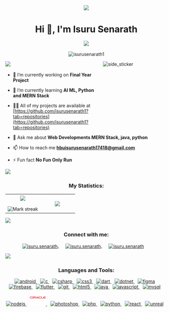 <p align="center">
  <picture> 
    <img src = "https://github.com/7oSkaaa/7oSkaaa/blob/main/Images/about_me.gif?raw=true" width = 75px >
 </picture>
</p>
<h1 align="center">Hi 👋, I'm Isuru Senarath</h1>

<p align="center">
    <a href="https://github.com/DenverCoder1/readme-typing-svg"><img src="https://readme-typing-svg.herokuapp.com?font=Time+New+Roman&color=%23C8BE25&size=25&center=true&vCenter=true&width=600&height=100&lines=Full+Stack+Developer+in+Sri+Lanka;Software+Engineering+Undergraduate;Competitive+Programmer;Web+Developer;Web+Designer;Software+Developer;Always+learning+new+things"></a>
  </p>


<p align="center"> <img src="https://komarev.com/ghpvc/?username=isurusenarath1&label=Profile%20views&color=0e75b6&style=flat" alt="isurusenarath1" /> </p>


<img src="https://user-images.githubusercontent.com/73097560/115834477-dbab4500-a447-11eb-908a-139a6edaec5c.gif">

<img align="right" width=200px height=200px alt="side_sticker" src="https://media.giphy.com/media/TEnXkcsHrP4YedChhA/giphy.gif" />
 
- 🔭 I’m currently working on **Final Year Project**

- 🌱 I’m currently learning **AI ML, Python and MERN Stack**

- 👨‍💻 All of my projects are available at [https://github.com/isurusenarath1?tab=repositories](https://github.com/isurusenarath1?tab=repositories)

- 💬 Ask me about **Web Developments MERN Stack, java, python**

- 📫 How to reach me **hbuisurusenarath17418@gmail.com**

- ⚡ Fun fact **No Fun Only Run**

<img src="https://user-images.githubusercontent.com/73097560/115834477-dbab4500-a447-11eb-908a-139a6edaec5c.gif">

<h3 align="center">My Statistics:</h3>
<p align="center">
<table align="center">
<tr border="none">
<td width="50%" align="center">
  
  <img  align="center"  src="https://github-readme-stats.vercel.app/api?username=isurusenarath1&theme=dark&show_icons=true&count_private=true" />
  <br></br>
  <img  title="🔥 Get streak stats for your profile at git.io/streak-stats" alt="Mark streak" src="https://github-readme-streak-stats.herokuapp.com/?user=isurusenarath1&theme=dark&hide_border=false" /> 
</td>
<td width="50%" align="center">
  <img  align="center"  src="https://github-readme-stats.anuraghazra1.vercel.app/api/top-langs/?username=isurusenarath1&theme=dark&hide_border=false&no-bg=true&no-frame=true&langs_count=10"/>
  
  </td>
</tr>
</table>

<img src="https://user-images.githubusercontent.com/73097560/115834477-dbab4500-a447-11eb-908a-139a6edaec5c.gif">

<h3 align="center">Connect with me:</h3>
<p align="center">
  <a href="https://linkedin.com/in/isuru.senarath" target="blank" style="margin-right: 20px;">
    <img align="center" src="https://github.com/Scar1109/skill-icons/blob/main/icons/LinkedIn.svg" alt="isuru.senarath" height="40" width="40" />
  </a>
  <a href="https://fb.com/isuru.senarath" target="blank" style="margin-right: 20px;">
    <img align="center" src="https://raw.githubusercontent.com/rahuldkjain/github-profile-readme-generator/master/src/images/icons/Social/facebook.svg" alt="isuru.senarath" height="40" width="40" />
  </a>
  <a href="https://instagram.com/isuru.senarath" target="blank" style="margin-right: 20px;">
    <img align="center" src="https://github.com/Scar1109/skill-icons/blob/main/icons/Instagram.svg" alt="isuru.senarath" height="40" width="40" />
  </a>
</p>


<img src="https://user-images.githubusercontent.com/73097560/115834477-dbab4500-a447-11eb-908a-139a6edaec5c.gif">

<h3 align="center">Languages and Tools:</h3>

 
<p align="center">
    <a href="https://androidstudio.com" target="_blank" rel="noreferrer" style="margin-right: 10px;">
      <img src="https://github.com/Scar1109/skill-icons/blob/main/icons/AndroidStudio-Light.svg" alt="android" width="50" height="50"/>
    </a>
    <a href="https://www.cprogramming.com/" target="_blank" rel="noreferrer" style="margin-right: 10px;">
      <img src="https://github.com/Scar1109/skill-icons/blob/main/icons/C.svg" alt="c" width="50" height="50"/>
    </a>
    <a href="https://canvasjs.com" target="_blank" rel="noreferrer" style="margin-right: 10px;">
      <img src="https://github.com/Scar1109/skill-icons/blob/main/icons/CS.svg" alt="csharp" width="50" height="50"/>
    </a>
    <a href="https://www.w3schools.com/css/" target="_blank" rel="noreferrer" style="margin-right: 10px;">
      <img src="https://github.com/Scar1109/skill-icons/blob/main/icons/CSS.svg" alt="css3" width="50" height="50"/>
    </a>
    <a href="https://dart.dev" target="_blank" rel="noreferrer" style="margin-right: 10px;">
      <img src="https://github.com/Scar1109/skill-icons/blob/main/icons/Dart-Light.svg" alt="dart" width="50" height="50"/>
    </a>
    <a href="https://dotnet.microsoft.com/" target="_blank" rel="noreferrer" style="margin-right: 10px;">
      <img src="https://github.com/Scar1109/skill-icons/blob/main/icons/DotNet.svg" alt="dotnet" width="50" height="50"/>
    </a>
    <a href="https://www.figma.com/" target="_blank" rel="noreferrer" style="margin-right: 10px;">
      <img src="https://github.com/Scar1109/skill-icons/blob/main/icons/Figma-Light.svg" alt="figma" width="50" height="50"/>
    </a>
    <a href="https://firebase.google.com/" target="_blank" rel="noreferrer" style="margin-right: 10px;">
      <img src="https://github.com/Scar1109/skill-icons/blob/main/icons/Firebase-Light.svg" alt="firebase" width="50" height="50"/>
    </a>
    <a href="https://flutter.dev" target="_blank" rel="noreferrer" style="margin-right: 10px;">
      <img src="https://github.com/Scar1109/skill-icons/blob/main/icons/Flutter-Light.svg" alt="flutter" width="50" height="50"/>
    </a>
    <a href="https://git-scm.com/" target="_blank" rel="noreferrer" style="margin-right: 10px;">
      <img src="https://github.com/Scar1109/skill-icons/blob/main/icons/Git.svg" alt="git" width="50" height="50"/>
    </a>
    <a href="https://www.w3.org/html/" target="_blank" rel="noreferrer" style="margin-right: 10px;">
      <img src="https://github.com/Scar1109/skill-icons/blob/main/icons/HTML.svg" alt="html5" width="50" height="50"/>
    </a>
    <a href="https://www.java.com" target="_blank" rel="noreferrer" style="margin-right: 10px;">
      <img src="https://github.com/Scar1109/skill-icons/blob/main/icons/Java-Light.svg" alt="java" width="50" height="50"/>
    </a>
    <a href="https://developer.mozilla.org/en-US/docs/Web/JavaScript" target="_blank" rel="noreferrer" style="margin-right: 10px;">
      <img src="https://github.com/Scar1109/skill-icons/blob/main/icons/JavaScript.svg" alt="javascript" width="50" height="50"/>
    </a>
    <a href="https://www.microsoft.com/en-us/sql-server" target="_blank" rel="noreferrer" style="margin-right: 10px;">
      <img src="https://github.com/Scar1109/skill-icons/blob/main/icons/MySQL-Light.svg" alt="mysql" width="50" height="50"/>
    </a>
    <a href="https://nodejs.org" target="_blank" rel="noreferrer" style="margin-right: 10px;">
      <img src="https://github.com/Scar1109/skill-icons/blob/main/icons/NodeJS-Light.svg" alt="nodejs" width="50" height="50"/>
    </a>
    <a href="https://www.oracle.com/" target="_blank" rel="noreferrer" style="margin-right: 10px;">
      <img src="https://raw.githubusercontent.com/devicons/devicon/master/icons/oracle/oracle-original.svg" alt="oracle" width="50" height="50"/>
    </a>
    <a href="https://www.photoshop.com/en" target="_blank" rel="noreferrer" style="margin-right: 10px;">
      <img src="https://github.com/Scar1109/skill-icons/blob/main/icons/Photoshop.svg" alt="photoshop" width="50" height="50"/>
    </a>
    <a href="https://www.php.net" target="_blank" rel="noreferrer" style="margin-right: 10px;">
      <img src="https://github.com/Scar1109/skill-icons/blob/main/icons/PHP-Light.svg" alt="php" width="50" height="50"/>
    </a>
    <a href="https://www.python.org" target="_blank" rel="noreferrer" style="margin-right: 10px;">
      <img src="https://github.com/Scar1109/skill-icons/blob/main/icons/Python-Light.svg" alt="python" width="50" height="50"/>
    </a>
    <a href="https://reactjs.org/" target="_blank" rel="noreferrer" style="margin-right: 10px;">
      <img src="https://github.com/Scar1109/skill-icons/blob/main/icons/React-Light.svg" alt="react" width="50" height="50"/>
    </a>
    <a href="https://unrealengine.com/" target="_blank" rel="noreferrer" style="margin-right: 10px;">
      <img src="https://github.com/Scar1109/skill-icons/blob/main/icons/UnrealEngine.svg" alt="unreal" width="50" height="50"/>
    </a>
  </p>


    

